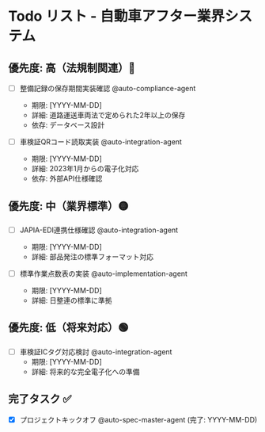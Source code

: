 # Todo リスト - 自動車アフター業界システム

## 優先度: 高（法規制関連）🔴
- [ ] 整備記録の保存期間実装確認 @auto-compliance-agent
  - 期限: [YYYY-MM-DD]
  - 詳細: 道路運送車両法で定められた2年以上の保存
  - 依存: データベース設計

- [ ] 車検証QRコード読取実装 @auto-integration-agent
  - 期限: [YYYY-MM-DD]
  - 詳細: 2023年1月からの電子化対応
  - 依存: 外部API仕様確認

## 優先度: 中（業界標準）🟡
- [ ] JAPIA-EDI連携仕様確認 @auto-integration-agent
  - 期限: [YYYY-MM-DD]
  - 詳細: 部品発注の標準フォーマット対応

- [ ] 標準作業点数表の実装 @auto-implementation-agent
  - 期限: [YYYY-MM-DD]
  - 詳細: 日整連の標準に準拠

## 優先度: 低（将来対応）🟢
- [ ] 車検証ICタグ対応検討 @auto-integration-agent
  - 期限: [YYYY-MM-DD]
  - 詳細: 将来的な完全電子化への準備

## 完了タスク ✅
- [x] プロジェクトキックオフ @auto-spec-master-agent (完了: YYYY-MM-DD)